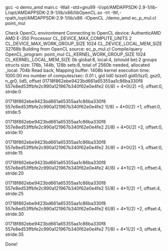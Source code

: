 gcc -o demo_amd main.c -Wall -std=gnu99 -I/opt/AMDAPPSDK-2.9-1/lib-L/opt/AMDAPPSDK-2.9-1/lib/x86/libOpenCL.so -lrt -Wl,-rpath,/opt/AMDAPPSDK-2.9-1/lib/x86 -lOpenCL
./demo_amd ec_p_mul.cl point_mul

Check OpenCL environtment
Connecting to OpenCL device:	AuthenticAMD AMD E-350 Processor
CL_DEVICE_MAX_COMPUTE_UNITS	2
CL_DEVICE_MAX_WORK_GROUP_SIZE	1024
CL_DEVICE_LOCAL_MEM_SIZE	32768b
Building from OpenCL source: 	ec_p_mul.cl
Compile/query OpenCL_program:	point_mul
CL_KERNEL_WORK_GROUP_SIZE	1024
CL_KERNEL_LOCAL_MEM_SIZE	0b
global:8, local:4, (should be):2 groups
structs size: 176b, 144b, 128b
sets:8, total of 2560b needed, allocated _local: 704b
Read back, Mapping buffer:	1408b
kernel execution time:		1000.00 ms
number of computes/sec:	0.01
i,	gid	lid0	lsize0	gid0/lsz0,	gsz0,	n_gr0,	lid5,	offset
01718f862ebe9423bd661a65355aa1c86ba330f8 557e8ed53ffbfe2c990a121967b340f62e0e4fe2
0(/8) = 4*0(/2) +0, offset:0, stride:0

01718f862ebe9423bd661a65355aa1c86ba330f8 557e8ed53ffbfe2c990a121967b340f62e0e4fe2
1(/8) = 4*0(/2) +1, offset:0, stride:5

01718f862ebe9423bd661a65355aa1c86ba330f8 557e8ed53ffbfe2c990a121967b340f62e0e4fe2
2(/8) = 4*0(/2) +2, offset:0, stride:10

01718f862ebe9423bd661a65355aa1c86ba330f8 557e8ed53ffbfe2c990a121967b340f62e0e4fe2
3(/8) = 4*0(/2) +3, offset:0, stride:15

01718f862ebe9423bd661a65355aa1c86ba330f8 557e8ed53ffbfe2c990a121967b340f62e0e4fe2
4(/8) = 4*1(/2) +0, offset:4, stride:20

01718f862ebe9423bd661a65355aa1c86ba330f8 557e8ed53ffbfe2c990a121967b340f62e0e4fe2
5(/8) = 4*1(/2) +1, offset:4, stride:25

01718f862ebe9423bd661a65355aa1c86ba330f8 557e8ed53ffbfe2c990a121967b340f62e0e4fe2
6(/8) = 4*1(/2) +2, offset:4, stride:30

01718f862ebe9423bd661a65355aa1c86ba330f8 557e8ed53ffbfe2c990a121967b340f62e0e4fe2
7(/8) = 4*1(/2) +3, offset:4, stride:35

Done!
